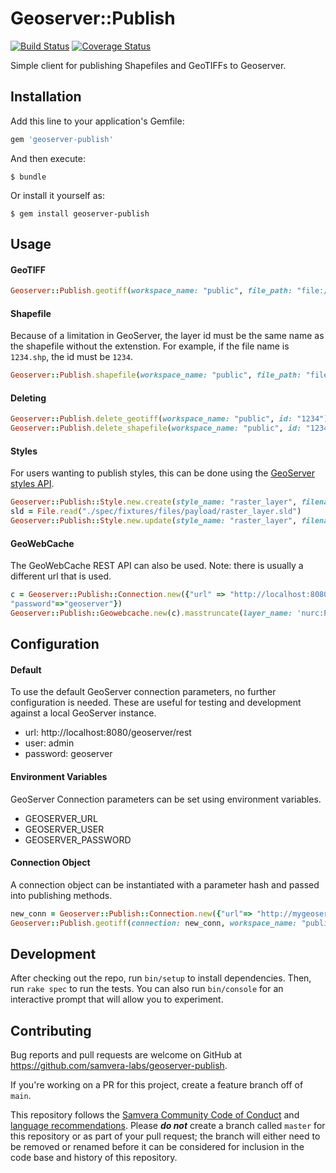# Geoserver::Publish

[![Build Status](https://img.shields.io/travis/samvera-labs/geoserver-publish/main.svg)](https://travis-ci.org/samvera-labs/geoserver-publish)
[![Coverage Status](https://img.shields.io/coveralls/samvera-labs/geoserver-publish/main.svg)](https://coveralls.io/github/samvera-labs/geoserver-publish?branch=main)

Simple client for publishing Shapefiles and GeoTIFFs to Geoserver.

## Installation

Add this line to your application's Gemfile:

```ruby
gem 'geoserver-publish'
```

And then execute:

    $ bundle

Or install it yourself as:

    $ gem install geoserver-publish

## Usage

#### GeoTIFF

```ruby
Geoserver::Publish.geotiff(workspace_name: "public", file_path: "file:///path/on/geoserver/raster.tif", id: "1234", title: "GeoTiff Title")
```

#### Shapefile

Because of a limitation in GeoServer, the layer id  must be the same name as the shapefile without the extenstion. For example, if the file name is `1234.shp`, the id must be `1234`.

```ruby
Geoserver::Publish.shapefile(workspace_name: "public", file_path: "file:///path/on/geoserver/1234.shp", id: "1234", title: "Shapefile Title")
```

#### Deleting

```Ruby
Geoserver::Publish.delete_geotiff(workspace_name: "public", id: "1234")
Geoserver::Publish.delete_shapefile(workspace_name: "public", id: "1234")
```

#### Styles

For users wanting to publish styles, this can be done using the [GeoServer styles API](https://docs.geoserver.org/latest/en/api/#1.0.0/styles.yaml).

```ruby
Geoserver::Publish::Style.new.create(style_name: "raster_layer", filename: "raster_layer.sld")
sld = File.read("./spec/fixtures/files/payload/raster_layer.sld")
Geoserver::Publish::Style.new.update(style_name: "raster_layer", filename: "raster_layer.sld", payload: sld)
```

#### GeoWebCache

The GeoWebCache REST API can also be used. Note: there is usually a different url that is used.

```ruby
c = Geoserver::Publish::Connection.new({"url" => "http://localhost:8080/geoserver/gwc/rest", "user"=>"admin",
"password"=>"geoserver"})
Geoserver::Publish::Geowebcache.new(c).masstruncate(layer_name: 'nurc:Pk50095')
```

## Configuration

#### Default

To use the default GeoServer connection parameters, no further configuration is needed. These are useful for testing and development against a local GeoServer instance.

 - url: http://localhost:8080/geoserver/rest
 - user: admin
 - password: geoserver


#### Environment Variables

GeoServer Connection parameters can be set using environment variables.

  - GEOSERVER_URL
  - GEOSERVER_USER
  - GEOSERVER_PASSWORD

#### Connection Object

A connection object can be instantiated with a parameter hash and passed into publishing methods.

```ruby
new_conn = Geoserver::Publish::Connection.new({"url"=> "http://mygeoserver.com:8181/geoserver/rest", "user" => "admin_user", "password" => "supersecret"})
Geoserver::Publish.geotiff(connection: new_conn, workspace_name: "public", file_path: "file:///path/on/geoserver/raster.tif", id: "1234", title: "GeoTiff Title")
```

## Development

After checking out the repo, run `bin/setup` to install dependencies. Then, run `rake spec` to run the tests. You can also run `bin/console` for an interactive prompt that will allow you to experiment.

## Contributing

Bug reports and pull requests are welcome on GitHub at https://github.com/samvera-labs/geoserver-publish.

If you're working on a PR for this project, create a feature branch off of `main`. 

This repository follows the [Samvera Community Code of Conduct](https://samvera.atlassian.net/wiki/spaces/samvera/pages/405212316/Code+of+Conduct) and [language recommendations](https://github.com/samvera/maintenance/blob/main/templates/CONTRIBUTING.md#language).  Please ***do not*** create a branch called `master` for this repository or as part of your pull request; the branch will either need to be removed or renamed before it can be considered for inclusion in the code base and history of this repository.
